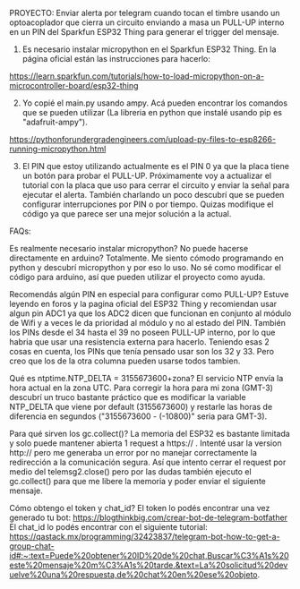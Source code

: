 PROYECTO: 
Enviar alerta por telegram cuando tocan el timbre usando un optoacoplador que cierra un circuito enviando a masa un PULL-UP interno en un PIN del Sparkfun ESP32 Thing para generar el trigger del mensaje.

1) Es necesario instalar micropython en el Sparkfun ESP32 Thing. En la página oficial están las instrucciones para hacerlo: 

https://learn.sparkfun.com/tutorials/how-to-load-micropython-on-a-microcontroller-board/esp32-thing

2) Yo copié el main.py usando ampy. Acá pueden encontrar los comandos que se pueden utilizar (La libreria en python que instalé usando pip es "adafruit-ampy").

https://pythonforundergradengineers.com/upload-py-files-to-esp8266-running-micropython.html

3) El PIN que estoy utilizando actualmente es el PIN 0 ya que la placa tiene un botón para probar el PULL-UP. Próximamente voy a actualizar el tutorial con la placa que uso para cerrar el circuito y enviar la señal para ejecutar el alerta.
También charlando un poco descubrí que se pueden configurar interrupciones por PIN o por tiempo. Quizas modifique el código ya que parece ser una mejor solución a la actual.

FAQs:

Es realmente necesario instalar micropython? No puede hacerse directamente en arduino?
Totalmente. Me siento cómodo programando en python y descubrí micropython y por eso lo uso. No sé como modificar el código para arduino, así que pueden utilizar el proyecto como ayuda.

Recomendás algún PIN en especial para configurar como PULL-UP?
Estuve leyendo en foros y la pagina oficial del ESP32 Thing y recomiendan usar algun pin ADC1 ya que los ADC2 dicen que funcionan en conjunto al módulo de Wifi y a veces le da prioridad al módulo y no al estado del PIN.
También los PINs desde el 34 hasta el 39 no poseen PULL-UP interno, por lo que habria que usar una resistencia externa para hacerlo.
Teniendo esas 2 cosas en cuenta, los PINs que tenía pensado usar son los 32 y 33. Pero creo que los de la otra columna pueden usarse todos tambien.

Qué es ntptime.NTP_DELTA = 3155673600+zona?
El servicio NTP envía la hora actual en la zona UTC. Para corregir la hora para mi zona (GMT-3) descubrí un truco bastante práctico que es modificar la variable NTP_DELTA que viene por default (3155673600) y restarle las horas de diferencia en segundos ("3155673600 - (-10800)" seria para GMT-3).

Para qué sirven los gc.collect()?
La memoria del ESP32 es bastante limitada y solo puede mantener abierta 1 request a https:// . Intenté usar la version http:// pero me generaba un error por no manejar correctamente la redirección a la comunicación segura. Así que intento cerrar el request por medio del telemsg2.close() pero por las dudas también ejecuto el gc.collect() para que me libere la memoria y poder enviar el siguiente mensaje.

Cómo obtengo el token y chat_id?
El token lo podés encontrar una vez generado tu bot: https://blogthinkbig.com/crear-bot-de-telegram-botfather
El chat_id lo podés encontrar con el siguiente tutorial: https://qastack.mx/programming/32423837/telegram-bot-how-to-get-a-group-chat-id#:~:text=Puede%20obtener%20ID%20de%20chat,Buscar%C3%A1s%20este%20mensaje%20m%C3%A1s%20tarde.&text=La%20solicitud%20devuelve%20una%20respuesta,de%20chat%20en%20ese%20objeto.
